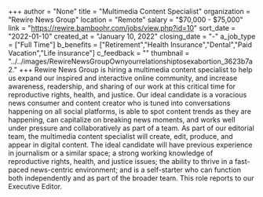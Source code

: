 +++
author = "None"
title = "Multimedia Content Specialist"
organization = "Rewire News Group"
location = "Remote"
salary = "$70,000 - $75,000"
link = "https://rewire.bamboohr.com/jobs/view.php?id=10"
sort_date = "2022-01-10"
created_at = "January 10, 2022"
closing_date = "-"
a_job_type = ["Full Time"]
b_benefits = ["Retirement","Health Insurance","Dental","Paid Vacation","Life insurance"]
c_feedback = ""
thumbnail = "../../images/RewireNewsGroupOwnyourrelationshiptosexabortion_3623b7a2."
+++
Rewire News Group is hiring a multimedia content specialist to help us expand our inspired and interactive online community, and increase awareness, readership, and sharing of our work at this critical time for reproductive rights, health, and justice. Our ideal candidate is a voracious news consumer and content creator who is tuned into conversations happening on all social platforms, is able to spot content trends as they are happening, can capitalize on breaking news moments, and works well under pressure and collaboratively as part of a team. As part of our editorial team, the multimedia content specialist will create, edit, produce, and appear in digital content. The ideal candidate will have previous experience in journalism or a similar space; a strong working knowledge of reproductive rights, health, and justice issues; the ability to thrive in a fast-paced news-centric environment; and is a self-starter who can function both independently and as part of the broader team. This role reports to our Executive Editor.